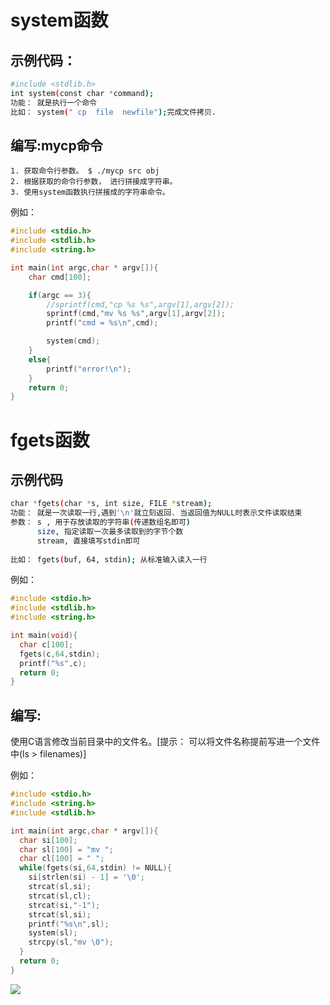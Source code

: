 # system函数
## 示例代码：
```sh
#include <stdlib.h> 
int system(const char *command);
功能： 就是执行一个命令
比如： system(" cp  file  newfile");完成文件拷贝.
```
## 编写:mycp命令
    
    1. 获取命令行参数。 $ ./mycp src obj
    2. 根据获取的命令行参数， 进行拼接成字符串。
    3. 使用system函数执行拼接成的字符串命令。
例如：
```c
#include <stdio.h>
#include <stdlib.h>
#include <string.h>

int main(int argc,char * argv[]){
    char cmd[100];

    if(argc == 3){
        //sprintf(cmd,"cp %s %s",argv[1],argv[2]);
        sprintf(cmd,"mv %s %s",argv[1],argv[2]);
        printf("cmd = %s\n",cmd);

        system(cmd);
    }
    else{
        printf("error!\n");
    }
    return 0;
}
```
# fgets函数
## 示例代码
```sh
char *fgets(char *s, int size, FILE *stream);
功能： 就是一次读取一行,遇到'\n'就立刻返回. 当返回值为NULL时表示文件读取结束
参数： s , 用于存放读取的字符串(传递数组名即可)
      size, 指定读取一次最多读取到的字节个数
      stream, 直接填写stdin即可   
      
比如： fgets(buf, 64, stdin); 从标准输入读入一行  
```
例如：
```c
#include <stdio.h>
#include <stdlib.h>
#include <string.h>

int main(void){
  char c[100];
  fgets(c,64,stdin);
  printf("%s",c);
  return 0;
}
```
## 编写:
使用C语言修改当前目录中的文件名。[提示： 可以将文件名称提前写进一个文件中(ls > filenames)]

例如：
```c
#include <stdio.h>
#include <string.h>
#include <stdlib.h>

int main(int argc,char * argv[]){
  char si[100];
  char sl[100] = "mv ";
  char cl[100] = " ";
  while(fgets(si,64,stdin) != NULL){
    si[strlen(si) - 1] = '\0';
    strcat(sl,si);
    strcat(sl,cl);
    strcat(si,"-1");
    strcat(sl,si);
    printf("%s\n",sl);
    system(sl);
    strcpy(sl,"mv \0");
  }
  return 0;
}
```
![](http://p1.bpimg.com/1949/2b008552acc4f802.png)


